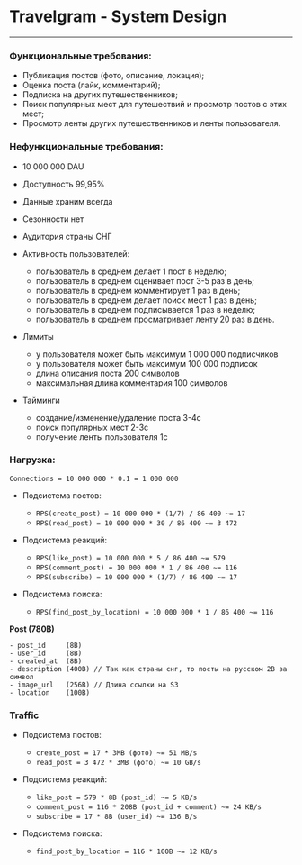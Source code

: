 # Travelgram - System Design

---

### Функциональные требования:

- Публикация постов (фото, описание, локация);
- Оценка поста (лайк, комментарий);
- Подписка на других путешественников;
- Поиск популярных мест для путешествий и просмотр постов с этих мест;
- Просмотр ленты других путешественников и ленты пользователя.

### Нефункциональные требования:

- 10 000 000 DAU
- Доступность 99,95%
- Данные храним всегда
- Сезонности нет
- Аудитория страны СНГ
- Активность пользователей:
  - пользователь в среднем делает 1 пост в неделю;
  - пользователь в среднем оценивает пост 3-5 раз в день;
  - пользователь в среднем комментирует 1 раз в день;
  - пользователь в среднем делает поиск мест 1 раз в день;
  - пользователь в среднем подписывается 1 раз в неделю;
  - пользователь в среднем просматривает ленту 20 раз в день.
- Лимиты
  - у пользователя может быть максимум 1 000 000 подписчиков
  - у пользователя может быть максимум 100 000 подписок
  - длина описания поста 200 символов
  - максимальная длина комментария 100 символов

- Тайминги
  - создание/изменение/удаление поста 3-4с
  - поиск популярных мест 2-3с
  - получение ленты пользователя 1с

### Нагрузка:

`Connections = 10 000 000 * 0.1 = 1 000 000`

- Подсистема постов:
  - `RPS(create_post) = 10 000 000 * (1/7) / 86 400 ~= 17`
  - `RPS(read_post) = 10 000 000 * 30 / 86 400 ~= 3 472`

- Подсистема реакций:
  - `RPS(like_post) = 10 000 000 * 5 / 86 400 ~= 579`
  - `RPS(comment_post) = 10 000 000 * 1 / 86 400 ~= 116`
  - `RPS(subscribe) = 10 000 000 * (1/7) / 86 400 ~= 17`

- Подсистема поиска:
  - `RPS(find_post_by_location) = 10 000 000 * 1 / 86 400 ~= 116`

**Post (780B)**
```
- post_id     (8B)
- user_id     (8B)
- created_at  (8B)
- description (400B) // Так как страны снг, то посты на русском 2B за символ
- image_url   (256B) // Длина ссылки на S3
- location    (100B)
```

### Traffic

- Подсистема постов:
    - `create_post = 17 * 3MB (фото) ~= 51 MB/s`
    - `read_post = 3 472 * 3MB (фото) ~= 10 GB/s`

- Подсистема реакций:
    - `like_post = 579 * 8B (post_id) ~= 5 KB/s`
    - `comment_post = 116 * 208B (post_id + comment) ~= 24 KB/s`
    - `subscribe = 17 * 8B (user_id) ~= 136 B/s`

- Подсистема поиска:
    - `find_post_by_location = 116 * 100B ~= 12 KB/s`